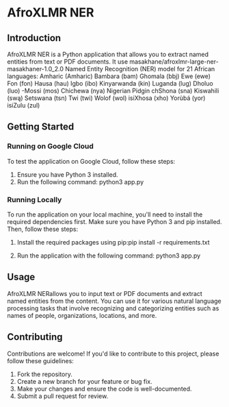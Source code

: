 # AfroXLMR NER

## Introduction

AfroXLMR NER is a Python application that allows you to extract named entities from text or PDF documents. It use masakhane/afroxlmr-large-ner-masakhaner-1.0_2.0  Named Entity Recognition (NER) model for 21 African languages:
Amharic (Amharic)
Bambara (bam)
Ghomala (bbj)
Ewe (ewe)
Fon (fon)
Hausa (hau)
Igbo (ibo)
Kinyarwanda (kin)
Luganda (lug)
Dholuo (luo) -Mossi (mos)
Chichewa (nya)
Nigerian Pidgin
chShona (sna)
Kiswahili (swą)
Setswana (tsn)
Twi (twi)
Wolof (wol)
isiXhosa (xho)
Yorùbá (yor)
isiZulu (zul)

## Getting Started

### Running on Google Cloud

To test the application on Google Cloud, follow these steps:

1. Ensure you have Python 3 installed.
2. Run the following command:
python3 app.py



### Running Locally

To run the application on your local machine, you'll need to install the required dependencies first. Make sure you have Python 3 and pip installed. Then, follow these steps:

1. Install the required packages using pip:pip install -r requirements.txt




2. Run the application with the following command: python3 app.py




## Usage

AfroXLMR NERallows you to input text or PDF documents and extract named entities from the content. You can use it for various natural language processing tasks that involve recognizing and categorizing entities such as names of people, organizations, locations, and more.

## Contributing

Contributions are welcome! If you'd like to contribute to this project, please follow these guidelines:

1. Fork the repository.
2. Create a new branch for your feature or bug fix.
3. Make your changes and ensure the code is well-documented.
4. Submit a pull request for review.



